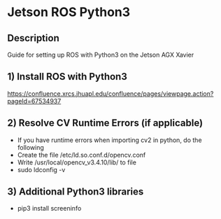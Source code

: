 # Jetson ROS Python3

## Description
Guide for setting up ROS with Python3 on the Jetson AGX Xavier

## 1) Install ROS with Python3
https://confluence.xrcs.jhuapl.edu/confluence/pages/viewpage.action?pageId=67534937

## 2) Resolve CV Runtime Errors (if applicable)
* If you have runtime errors when importing cv2 in python, do the following
* Create the file /etc/ld.so.conf.d/opencv.conf
* Write /usr/local/opencv_v3.4.10/lib/ to file
* sudo ldconfig -v

## 3) Additional Python3 libraries
* pip3 install screeninfo